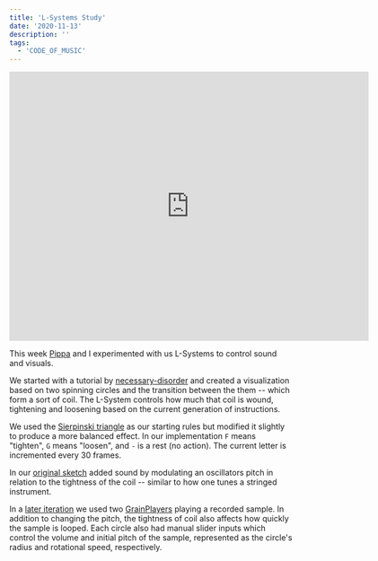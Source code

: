 ```yaml
---
title: 'L-Systems Study'
date: '2020-11-13'
description: ''
tags:
  - 'CODE_OF_MUSIC'
---
```


<iframe src="https://player.vimeo.com/video/479367671?color=eae6de" width="640" height="480" frameborder="0" allow="autoplay; fullscreen" allowfullscreen></iframe>

This week [Pippa](https://www.pippakelmenson.com) and I experimented with us L-Systems to control sound and visuals.

We started with a tutorial by [necessary-disorder](https://necessarydisorder.wordpress.com/) and created a visualization based on two spinning circles and the transition between the them -- which form a sort of coil. The L-System controls how much that coil is wound, tightening and loosening based on the current generation of instructions.

We used the [Sierpinski triangle](https://en.wikipedia.org/wiki/Sierpi%C5%84ski_triangle) as our starting rules but modified it slightly to produce a more balanced effect. In our implementation `F` means "tighten", `G` means "loosen", and `-` is a rest (no action). The current letter is incremented every 30 frames.

In our [original sketch](https://glitch.com/edit/#!/beneficial-purrfect-carp?path=script.js%3A59%3A10) added sound by modulating an oscillators pitch in relation to the tightness of the coil -- similar to how one tunes a stringed instrument.

In a [later iteration](https://editor.p5js.org/ejarzo/sketches/u9SX_XS2C) we used two [GrainPlayers](https://tonejs.github.io/docs/r13/GrainPlayer) playing a recorded sample. In addition to changing the pitch, the tightness of coil also affects how quickly the sample is looped. Each circle also had manual slider inputs which control the volume and initial pitch of the sample, represented as the circle's radius and rotational speed, respectively.
